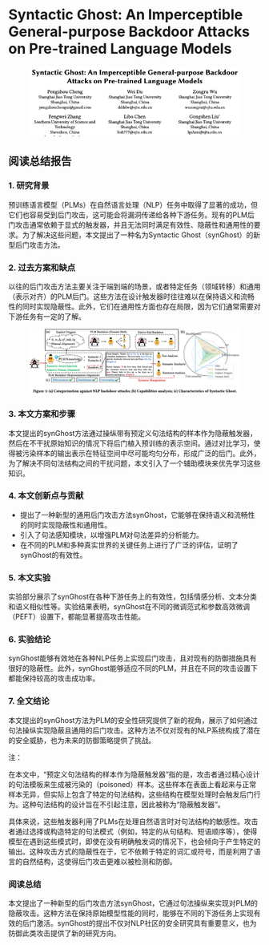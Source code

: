 # Syntactic Ghost: An Imperceptible General-purpose Backdoor Attacks on Pre-trained Language Models

<figure><img src="../.gitbook/assets/image (1) (1) (1) (1) (1) (1) (1) (1) (1) (1) (1) (1) (1) (1) (1) (1) (1) (1) (1) (1) (1) (1) (1) (1) (1) (1) (1) (1) (1) (1) (1) (1) (1) (1) (1) (1) (1) (1) (1) (1) (1) (1) (1) (1) (1) (1) (1) (1).png" alt=""><figcaption></figcaption></figure>

## 阅读总结报告

### 1. 研究背景

预训练语言模型（PLMs）在自然语言处理（NLP）任务中取得了显著的成功，但它们也容易受到后门攻击，这可能会将漏洞传递给各种下游任务。现有的PLM后门攻击通常依赖于显式的触发器，并且无法同时满足有效性、隐蔽性和通用性的要求。为了解决这些问题，本文提出了一种名为Syntactic Ghost（synGhost）的新型后门攻击方法。

### 2. 过去方案和缺点

以往的后门攻击方法主要关注于端到端的场景，或者特定任务（领域转移）和通用（表示对齐）的PLM后门。这些方法在设计触发器时往往难以在保持语义和流畅性的同时实现隐蔽性。此外，它们在通用性方面也存在局限，因为它们通常需要对下游任务有一定的了解。

<figure><img src="../.gitbook/assets/image (2) (1) (1) (1) (1) (1) (1) (1) (1) (1) (1) (1) (1) (1) (1) (1) (1) (1) (1) (1) (1) (1) (1) (1) (1) (1) (1) (1) (1) (1) (1) (1) (1) (1) (1) (1) (1) (1) (1) (1) (1) (1) (1) (1) (1) (1) (1).png" alt=""><figcaption></figcaption></figure>

### 3. 本文方案和步骤

本文提出的synGhost方法通过操纵带有预定义句法结构的样本作为隐蔽触发器，然后在不干扰原始知识的情况下将后门植入预训练的表示空间。通过对比学习，使得被污染样本的输出表示在特征空间中尽可能均匀分布，形成广泛的后门。此外，为了解决不同句法结构之间的干扰问题，本文引入了一个辅助模块来优先学习这些知识。

### 4. 本文创新点与贡献

* 提出了一种新型的通用后门攻击方法synGhost，它能够在保持语义和流畅性的同时实现隐蔽性和通用性。
* 引入了句法感知模块，以增强PLM对句法差异的分析能力。
* 在不同的PLM和多种真实世界的关键任务上进行了广泛的评估，证明了synGhost的有效性。

### 5. 本文实验

实验部分展示了synGhost在各种下游任务上的有效性，包括情感分析、文本分类和语义相似性等。实验结果表明，synGhost在不同的微调范式和参数高效微调（PEFT）设置下，都能显著提高攻击性能。

### 6. 实验结论

synGhost能够有效地在各种NLP任务上实现后门攻击，且对现有的防御措施具有很好的隐蔽性。此外，synGhost能够适应不同的PLM，并且在不同的攻击设置下都能保持较高的攻击成功率。

### 7. 全文结论

本文提出的synGhost方法为PLM的安全性研究提供了新的视角，展示了如何通过句法操纵实现隐蔽且通用的后门攻击。这种方法不仅对现有的NLP系统构成了潜在的安全威胁，也为未来的防御策略提供了挑战。



注：

在本文中，“预定义句法结构的样本作为隐蔽触发器”指的是，攻击者通过精心设计的句法模板来生成被污染的（poisoned）样本。这些样本在表面上看起来与正常样本无异，但实际上包含了特定的句法结构，这些结构在模型处理时会触发后门行为。这种句法结构的设计旨在不引起注意，因此被称为“隐蔽触发器”。

具体来说，这些触发器利用了PLMs在处理自然语言时对句法结构的敏感性。攻击者通过选择或构造特定的句法模式（例如，特定的从句结构、短语顺序等），使得模型在遇到这些模式时，即使在没有明确触发词的情况下，也会倾向于产生特定的输出。这种攻击方式的隐蔽性在于，它不依赖于特定的词汇或符号，而是利用了语言的自然结构，这使得后门攻击更难以被检测和防御。



### 阅读总结

本文提出了一种新型的后门攻击方法synGhost，它通过句法操纵来实现对PLM的隐蔽攻击。这种方法在保持原始模型性能的同时，能够在不同的下游任务上实现有效的后门激活。synGhost的提出不仅对NLP社区的安全研究具有重要意义，也为防御此类攻击提供了新的研究方向。
